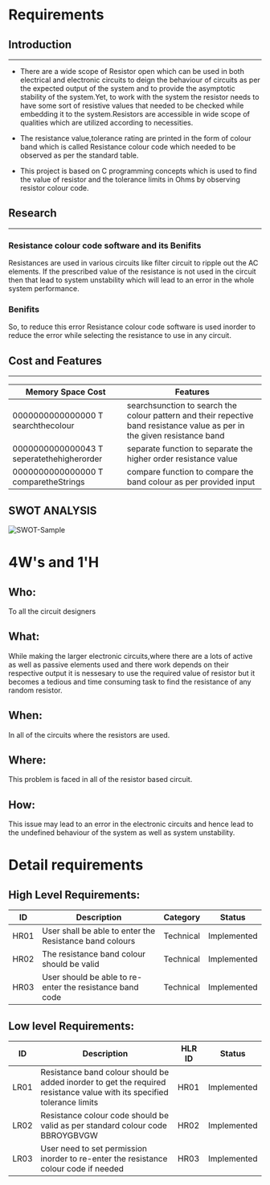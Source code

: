 # Requirements
## Introduction
 ---
* There are a wide scope of Resistor open which can be used in both electrical and electronic circuits to deign the behaviour of circuits as per the expected output of the system and to provide the asymptotic stability of the system.Yet, to work with the system the resistor needs to have some sort of resistive values that needed to be checked while embedding it to the system.Resistors are accessible in wide scope of qualities which are utilized according to necessities.

* The resistance value,tolerance rating are printed in the form of colour band which is called Resistance colour code which needed to be observed as per the standard table.

* This project is based on C programming concepts which is used to find the value of resistor and the tolerance limits in Ohms by observing resistor colour code.

## Research
---
### Resistance colour code software and its Benifits

Resistances are used in various circuits like filter circuit to ripple out the AC elements. If the prescribed value of the resistance is not used in the circuit then that lead to system unstability which will lead to an error in the whole system performance.

### Benifits
So, to reduce this error Resistance colour code software is used inorder to reduce the error while selecting the resistance to use in any circuit.

## Cost and Features
---
| Memory Space Cost               |          Features               |
|------|-----|
|0000000000000000 T searchthecolour|searchsunction to search the colour pattern and their repective band resistance value as per in the given resistance band|
|0000000000000043 T seperatethehigherorder|separate function to separate the higher order resistance value|
|0000000000000000 T comparetheStrings|compare function to compare the band colour as per provided input|



## SWOT ANALYSIS
![SWOT-Sample]()

# 4W&#39;s and 1&#39;H

## Who:

To all the circuit designers 

## What:

While making the larger electronic circuits,where there are a lots of active as well as passive elements used and there work depends on their respective output it is nessesary to use the required value of resistor but it becomes a tedious and time consuming task to find the resistance of any random resistor.

## When:

In all of the circuits where the resistors are used.


## Where:

This problem is faced in all of the resistor based circuit.

## How:

This issue may lead to an error in the electronic circuits and hence lead to the undefined behaviour of the system as well as system unstability.

# Detail requirements
## High Level Requirements:
| ID | Description | Category | Status |
|-----|-----|-----|-----|
|HR01|User shall be able to enter the Resistance band colours|Technical|Implemented|
|HR02|The resistance band colour should be valid|Technical|Implemented|
|HR03|User should be able to re-enter the resistance band code|Technical|Implemented|

##  Low level Requirements:
| ID | Description | HLR ID| Status|
|-----|-----|-----|-----|
|LR01|Resistance band colour should be added inorder to get the required resistance value with its specified tolerance limits|HR01|Implemented|
|LR02|Resistance colour code should be valid as per standard colour code BBROYGBVGW|HR02|Implemented|
|LR03|User need to set permission inorder to re-enter the resistance colour code if needed|HR03|Implemented|